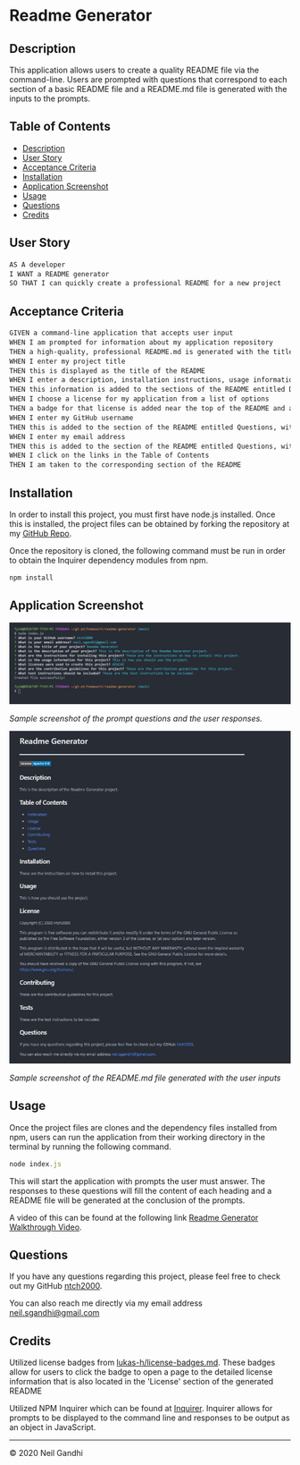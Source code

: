 # Readme Generator

## Description

This application allows users to create a quality README file via the command-line. Users are prompted with questions that correspond to each section of a basic README file and a README.md file is generated with the inputs to the prompts.

## Table of Contents

- [Description](#description)
- [User Story](#user-story)
- [Acceptance Criteria](#acceptance-criteria)
- [Installation](#installation)
- [Application Screenshot](#application-screenshot)
- [Usage](#usage)
- [Questions](#questions)
- [Credits](#credits)

## User Story

```md
AS A developer
I WANT a README generator
SO THAT I can quickly create a professional README for a new project
```

## Acceptance Criteria

```md
GIVEN a command-line application that accepts user input
WHEN I am prompted for information about my application repository
THEN a high-quality, professional README.md is generated with the title of my project and sections entitled Description, Table of Contents, Installation, Usage, License, Contributing, Tests, and Questions
WHEN I enter my project title
THEN this is displayed as the title of the README
WHEN I enter a description, installation instructions, usage information, contribution guidelines, and test instructions
THEN this information is added to the sections of the README entitled Description, Installation, Usage, Contributing, and Tests
WHEN I choose a license for my application from a list of options
THEN a badge for that license is added near the top of the README and a notice is added to the section of the README entitled License that explains which license the application is covered under
WHEN I enter my GitHub username
THEN this is added to the section of the README entitled Questions, with a link to my GitHub profile
WHEN I enter my email address
THEN this is added to the section of the README entitled Questions, with instructions on how to reach me with additional questions
WHEN I click on the links in the Table of Contents
THEN I am taken to the corresponding section of the README
```

## Installation

In order to install this project, you must first have node.js installed. Once this is installed, the project files can be obtained by forking the repository at my [GitHub Repo](https://github.com/ntch2000/readme-generator).

Once the repository is cloned, the following command must be run in order to obtain the Inquirer dependency modules from npm.

```node.js
npm install
```

## Application Screenshot

![Terminal Prompts](./assets/terminal-prompts.jpg "Terminal Prompts Screenshot")

_Sample screenshot of the prompt questions and the user responses._

![Generated Readme](./assets/generated-readme-image.jpg "Generated README.md file Screenshot")

_Sample screenshot of the README.md file generated with the user inputs_

## Usage

Once the project files are clones and the dependency files installed from npm, users can run the application from their working directory in the terminal by running the following command.

```node.js
node index.js
```

This will start the application with prompts the user must answer. The responses to these questions will fill the content of each heading and a README file will be generated at the conclusion of the prompts.

A video of this can be found at the following link [Readme Generator Walkthrough Video](https://drive.google.com/file/d/1GWd3gflwhlwWFDh9HLrnRbPna9A6JiAq/view?usp=sharing).

## Questions

If you have any questions regarding this project, please feel free to check out my GitHub [ntch2000](https://github.com/ntch2000).

You can also reach me directly via my email address neil.sgandhi@gmail.com

## Credits

Utilized license badges from [lukas-h/license-badges.md](https://gist.github.com/lukas-h/2a5d00690736b4c3a7ba). These badges allow for users to click the badge to open a page to the detailed license information that is also located in the 'License' section of the generated README

Utilized NPM Inquirer which can be found at [Inquirer](https://www.npmjs.com/package/inquirer). Inquirer allows for prompts to be displayed to the command line and responses to be output as an object in JavaScript.

---

© 2020 Neil Gandhi
